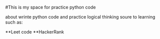 #This is my space for practice python code 

about wrinte python code and practice logical thinking
soure to learning such as: 

**Leet code
**HackerRank
